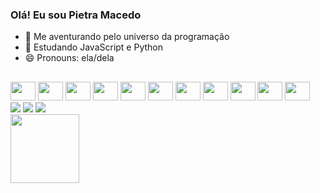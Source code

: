 ### Olá! Eu sou Pietra Macedo

- 🔭 Me aventurando pelo universo da programação
- 🌱 Estudando JavaScript e Python
- 😄 Pronouns: ela/dela

##

<head>
   <link rel="stylesheet" href="https://cdn.jsdelivr.net/gh/devicons/devicon@v2.15.1/devicon.min.css">
</head>

<body>
   <div> 
       <div style="display: inline-block">
       <img height="30px" width="40px" src="https://cdn.jsdelivr.net/gh/devicons/devicon/icons/javascript/javascript-original.svg" />    
       <img  height="30px" width="40px" src="https://cdn.jsdelivr.net/gh/devicons/devicon/icons/html5/html5-original.svg"/>
       <img  height="30px" width="40px" src="https://cdn.jsdelivr.net/gh/devicons/devicon/icons/css3/css3-original.svg"/>
       <img  height="30px" width="40px" src="https://cdn.jsdelivr.net/gh/devicons/devicon/icons/python/python-original.svg"/>
       <img  height="30px" width="40px" src="https://cdn.jsdelivr.net/gh/devicons/devicon/icons/c/c-original.svg"/>
       <img  height="30px" width="40px" src="https://cdn.jsdelivr.net/gh/devicons/devicon@latest/icons/java/java-original-wordmark.svg" />
       <img  height="30px" width="40px" src="https://cdn.jsdelivr.net/gh/devicons/devicon@latest/icons/php/php-original.svg" />
       <img  height="30px" width="40px" src="https://cdn.jsdelivr.net/gh/devicons/devicon@latest/icons/jquery/jquery-original.svg" /> 
       <img  height="30px" width="40px" src="https://cdn.jsdelivr.net/gh/devicons/devicon@latest/icons/django/django-plain.svg" /> 
       <img  height="30px" width="40px" src="https://cdn.jsdelivr.net/gh/devicons/devicon@latest/icons/axios/axios-plain-wordmark.svg" />
       <img  height="30px" width="40px" src="https://cdn.jsdelivr.net/gh/devicons/devicon@latest/icons/bootstrap/bootstrap-original.svg" />        
   </div>
      <br>
      <div style="display: inline-block">
     <a href= "https://www.instagram.com/pietramacedof/" target="_blank"> <img src="https://img.shields.io/badge/Instagram-E4405F?style=for-the-badge&logo=instagram&logoColor=white"/></a>
     <a href= "https://www.linkedin.com/in/pietra-macedo-32105a22b/" target="_blank"> <img src="https://img.shields.io/badge/LinkedIn-0077B5?style=for-the-badge&logo=linkedin&logoColor=white"/></a>
     <a href= "mailto:pietrag89@gmail.com target="_blank""> <img src="https://img.shields.io/badge/Gmail-D14836?style=for-the-badge&logo=gmail&logoColor=white"/></a>
   </div>
      <br>
       <img width="110px" height = "110px" src="https://live.staticflickr.com/65535/53074365375_b460f4b019_n.jpg"/>
   </div>
</body>
